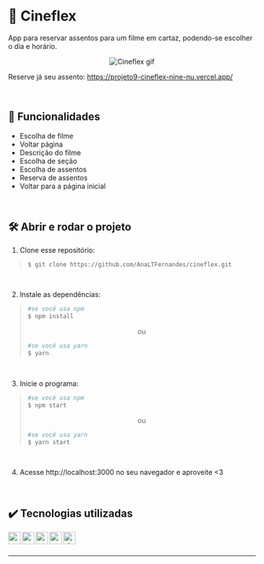 # :movie_camera: Cineflex

App para reservar assentos para um filme em cartaz, podendo-se escolher o dia e horário.

<div align=center>
  
  ![Cineflex gif](https://user-images.githubusercontent.com/97851922/185723388-caa1622f-72d8-4802-870a-e645f9e600ef.gif)
  
</div>

Reserve já seu assento: https://projeto9-cineflex-nine-nu.vercel.app/

<br />

## :hammer: Funcionalidades
- Escolha de filme
- Voltar página
- Descrição do filme
- Escolha de seção
- Escolha de assentos
- Reserva de assentos
- Voltar para a página inicial

<br />

## :hammer_and_wrench: Abrir e rodar o projeto
1. Clone esse repositório:
>```bash
>$ git clone https://github.com/AnaLTFernandes/cineflex.git
>```

<br />

2. Instale as dependências:
>```bash
>#se você usa npm
>$ npm install
>```
>
><p align="center">ou</p>
>
>```bash
>#se você usa yarn
>$ yarn
>```

<br />

3. Inicie o programa:
>```bash
>#se você usa npm
>$ npm start
>```
>
><p align="center">ou</p>
>
>```bash
>#se você usa yarn
>$ yarn start
>```

<br />

4. Acesse http://localhost:3000 no seu navegador e aproveite <3

<br />

## :heavy_check_mark: Tecnologias utilizadas
<img align="left" alt="react" height="25px" src="https://img.shields.io/badge/-React-5ED3F3?logo=react&logoColor=white" />
<img align="left" alt="react-components" height="25px" src="https://img.shields.io/badge/React-components-success" />
<img align="left" alt="react-axios" height="25px" src="https://img.shields.io/badge/React-axios-success" />
<img align="left" alt="react-router-dom" height="25px" src="https://img.shields.io/badge/React-router--dom-success" />
<img align="left" alt="styled-components" height="25px" src="https://img.shields.io/badge/style-styled--components-violet" />


<br />
<br />

---
